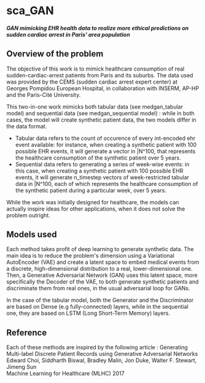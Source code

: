 # sca_GAN
##### GAN mimicking EHR health data to realize more ethical predictions on sudden cardiac arrest in Paris' area population

## Overview of the problem
The objective of this work is to mimick healthcare consumption of real sudden-cardiac-arrest patients from Paris and its suburbs. The data used was provided by the CEMS (sudden cardiac arrest expert center) at Georges Pompidou European Hospital, in collaboration with INSERM, AP-HP and the Paris-Cité University. 

This two-in-one work mimicks both tabular data (see medgan_tabular model) and sequential data (see medgan_sequential model) : while in both cases, the model will create synthetic patient data, the two models differ in the data format. 
- Tabular data refers to the count of occurence of every int-encoded ehr event available: for instance, when creating a synthetic patient with 100 possible EHR events, it will generate a vector in |N^100, that represents the healthcare consumption of the synthetic patient over 5 years.
- Sequential data refers to generating a series of week-wise events: in this case, when creating a synthetic patient with 100 possible EHR events, it will generate n_timestep vectors of week-restricted tabular data in |N^100, each of which represents the healthcare consumption of the synthetic patient during a particular week, over 5 years.

While the work was initially designed for healthcare, the models can actually inspire ideas for other applications, when it does not solve the problem outright.

## Models used
Each method takes profit of deep learning to generate synthetic data. The main idea is to reduce the problem's dimension using a Variational AutoEncoder (VAE) and create a latent space to embed medical events from a discrete, high-dimensional distribution to a real, lower-dimensional one. Then, a Generative Adversarial Network (GAN) uses this latent space, more specifically the Decoder of the VAE, to both generate synthetic patients and discriminate them from real ones, in the usual adversarial loop for GANs.

In the case of the tabular model, both the Generator and the Discriminator are based on Dense (e.g fully-connected) layers, while in the sequential one, they are based on LSTM (Long Short-Term Memory) layers.

## Reference
Each of these methods are inspired by the following article :
  Generating Multi-label Discrete Patient Records using Generative Adversarial Networks
  Edward Choi, Siddharth Biswal, Bradley Malin, Jon Duke, Walter F. Stewart, Jimeng Sun  
  Machine Learning for Healthcare (MLHC) 2017
